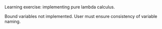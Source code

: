 Learning exercise: implementing pure lambda calculus.

Bound variables not implemented. User must ensure consistency of variable naming.
